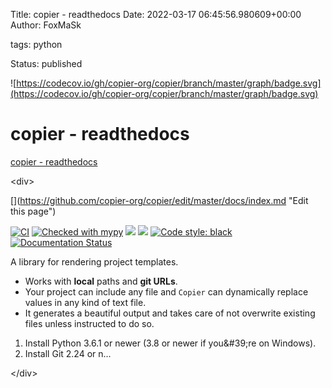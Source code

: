Title: copier - readthedocs
Date: 2022-03-17 06:45:56.980609+00:00
Author: FoxMaSk 

tags: python

Status: published


![https://codecov.io/gh/copier-org/copier/branch/master/graph/badge.svg](https://codecov.io/gh/copier-org/copier/branch/master/graph/badge.svg)


# copier - readthedocs

[copier - readthedocs](https://copier.readthedocs.io/en/stable/)

&lt;div&gt;

[](https://github.com/copier-org/copier/edit/master/docs/index.md &#34;Edit this page&#34;)

[](https://codecov.io/gh/copier-org/copier)
[![CI](https://github.com/copier-org/copier/workflows/CI/badge.svg)](https://github.com/copier-org/copier/actions?query=branch%3Amaster)
[![Checked with mypy](http://www.mypy-lang.org/static/mypy_badge.svg)](http://mypy-lang.org/)
![](https://img.shields.io/pypi/pyversions/copier)
![](https://img.shields.io/pypi/v/copier) [![Code style: black](https://img.shields.io/badge/code%20style-black-000000.svg)](https://github.com/psf/black)
[![Documentation Status](https://readthedocs.org/projects/copier/badge/?version=latest)](https://copier.readthedocs.io/en/latest/?badge=latest)

A library for rendering project templates.

-   Works with **local** paths and **git URLs**.
-   Your project can include any file and `Copier` can dynamically
    replace values in any kind of text file.
-   It generates a beautiful output and takes care of not overwrite
    existing files unless instructed to do so.

1.  Install Python 3.6.1 or newer (3.8 or newer if you\&#39;re on Windows).
2.  Install Git 2.24 or n...

&lt;/div&gt;